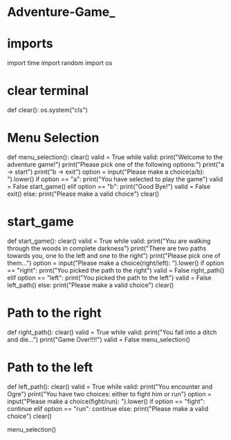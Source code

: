 # Adventure-Game_
# imports
import time
import random
import os


# clear terminal
def clear():
    os.system("cls")


# Menu Selection
def menu_selection():
    clear()
    valid = True
    while valid:
        print("Welcome to the adventure game!")
        print("Please pick one of the following options:")
        print("a -> start")
        print("b -> exit")
        option = input("Please make a choice(a/b): ").lower()
        if option == "a":
            print("You have selected to play the game")
            valid = False
            start_game()
        elif option == "b":
            print("Good Bye!")
            valid = False
            exit()
        else:
            print("Please make a valid choice")
            clear()


# start_game
def start_game():
    clear()
    valid = True
    while valid:
        print("You are walking through the woods in complete darkness")
        print("There are two paths towards you, one to the left and one to the right")
        print("Please pick one of them...")
        option = input("Please make a choice(right/left): ").lower()
        if option == "right":
            print("You picked the path to the right")
            valid = False
            right_path()
        elif option == "left":
            print("You picked the path to the left")
            valid = False
            left_path()
        else:
            print("Please make a valid choice")
            clear()


# Path to the right
def right_path():
    clear()
    valid = True
    while valid:
        print("You fall into a ditch and die...")
        print("Game Over!!!!")
        valid = False
        menu_selection()


# Path to the left
def left_path():
    clear()
    valid = True
    while valid:
        print("You encounter and Ogre")
        print("You have two choices: either to fight him or run")
        option = input("Please make a choice(fight/run): ").lower()
        if option == "fight":
            continue
        elif option == "run":
            continue
        else:
            print("Please make a valid choice")
            clear()

menu_selection()
